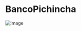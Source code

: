 # BancoPichincha

![image](https://github.com/07Fkteamo07/BancoPichincha/assets/136126119/289653f9-7ba4-4804-a063-9351741921b5)
